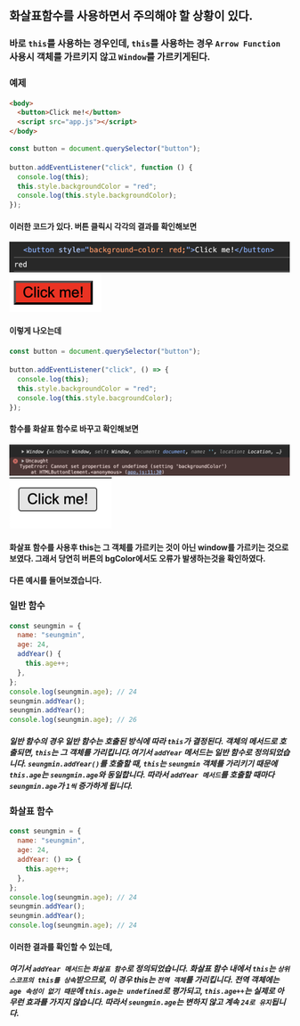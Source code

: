 ## 화살표함수를 사용하면서 주의해야 할 상황이 있다.

### 바로 `this`를 사용하는 경우인데, `this`를 사용하는 경우 `Arrow Function` 사용시 객체를 가르키지 않고 `Window`를 가르키게된다.

### 예제

```html
<body>
  <button>Click me!</button>
  <script src="app.js"></script>
</body>
```

```javascript
const button = document.querySelector("button");

button.addEventListener("click", function () {
  console.log(this);
  this.style.backgroundColor = "red";
  console.log(this.style.backgroundColor);
});
```

#### 이러한 코드가 있다. 버튼 클릭시 각각의 결과를 확인해보면

![콘솔결과](/images/img2.png)
![](/images/img4.png)

#### 이렇게 나오는데

```javascript
const button = document.querySelector("button");

button.addEventListener("click", () => {
  console.log(this);
  this.style.backgroundColor = "red";
  console.log(this.style.bacgroundColor);
});
```

#### 함수를 화살표 함수로 바꾸고 확인해보면

![화살표 함수 변경후 콘솔 결과](/images/img3.png)
![](/images/img5.png)

#### 화살표 함수를 사용후 this는 그 객체를 가르키는 것이 아닌 window를 가르키는 것으로 보였다. 그래서 당연히 버튼의 bgColor에서도 오류가 발생하는것을 확인하였다.

#### 다른 예시를 들어보겠습니다.

### 일반 함수

```javascript
const seungmin = {
  name: "seungmin",
  age: 24,
  addYear() {
    this.age++;
  },
};
console.log(seungmin.age); // 24
seungmin.addYear();
seungmin.addYear();
console.log(seungmin.age); // 26
```

##### 일반 함수의 경우 일반 함수는 호출된 방식에 따라 `this`가 결정된다. 객체의 메서드로 호출되면, `this`는 그 객체를 가리킵니다.여기서 `addYear` 메서드는 일반 함수로 정의되었습니다. `seungmin.addYear()`를 호출할 때, `this`는 `seungmin` 객체를 가리키기 때문에 `this.age`는 `seungmin.age`와 동일합니다. 따라서 `addYear 메서드`를 호출할 때마다 `seungmin.age`가 `1씩` 증가하게 됩니다.

### 화살표 함수

```javascript
const seungmin = {
  name: "seungmin",
  age: 24,
  addYear: () => {
    this.age++;
  },
};
console.log(seungmin.age); // 24
seungmin.addYear();
seungmin.addYear();
console.log(seungmin.age); // 24
```

#### 이러한 결과를 확인할 수 있는데,

##### 여기서 `addYear 메서드`는 `화살표 함수`로 정의되었습니다. 화살표 함수 내에서 `this`는 `상위 스코프의 this를 상속`받으므로, 이 경우 this는 `전역 객체`를 가리킵니다. 전역 객체에는 `age 속성이 없기 때문`에 `this.age는 undefined`로 평가되고, `this.age++`는 실제로 아무런 효과를 가지지 않습니다. 따라서 `seungmin.age`는 변하지 않고 계속 `24로 유지`됩니다.
